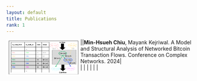 ```yaml
---
layout: default
title: Publications
rank: 1
---
```

|<img style="float: left;" src="/assets/images/publications/btc.png" width="200" height="100">|**Min-Hsueh Chiu**, Mayank Kejriwal. A Model and Structural Analysis of Networked Bitcoin Transaction Flows. Conference on Complex Networks. 2024|  
|   |   |
|   |   |